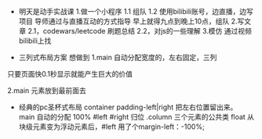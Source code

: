 - 明天是动手实战课
    1.做一个小程序
        1.1 组队
        1.2 使用bilibili账号，边直播，边写项目
        导师通过与直播互动的方式指导
        早上就得九点到晚上10点，组队
    2.写文章
        2.1，codewars/leetcode 刷题总结
        2.2，对js的一些理解
    3.模仿 通过视频
    bilibili上找

- 三列式布局方案
想做到
1.main 自动分配宽度的，左右固定，三列

只要页面快0.1秒显示就能产生巨大的价值

2.main 元素放到最前面去

- 经典的pc圣杯式布局
container padding-left|right 把左右位置留出来。
main 自动的分配 100%
#left #right  归位
.column 三个元素的公共类 float
从块级元素变为浮动元素后，#left 用了个margin-left：-100%;